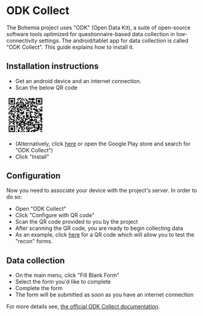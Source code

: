 # ODK Collect


The Bohemia project uses "ODK" (Open Data Kit), a suite of open-source software tools optimized for questionnaire-based data collection in low-connectivity settings. The android/tablet app for data collection is called "ODK Collect". This guide explains how to install it.

## Installation instructions

- Get an android device and an internet connection.
- Scan the below QR code
<img src="img/collectqr.png" alt="ODK Collect QR code" width="100"/>

- (Alternatively, click [here](https://play.google.com/store/apps/details?id=org.odk.collect.android) or open the Google Play store and search for "ODK Collect")
- Click "Install"


## Configuration

Now you need to associate your device with the project's server. In order to do so:

- Open "ODK Collect"
- Click "Configure with QR code"
- Scan the QR code provided to you by the project
- After scanning the QR code, you are ready to begin collecting data
- As an example, click [here](img/recontesting.png) for a QR code which will allow you to test the "recon" forms.

## Data collection

- On the main menu, click "Fill Blank Form"
- Select the form you'd like to complete
- Complete the form
- The form will be submitted as soon as you have an internet connection


For more details see, [the official ODK Collect documentation](https://docs.getodk.org/collect-install/).